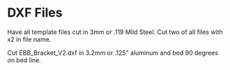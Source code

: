 # DXF Files
Have all template files cut in 3mm or .119 Mild Steel.
Cut two of all files with x2 in file name.

Cut EBB_Bracket_V2.dxf in 3.2mm or .125" aluminum and bed 90 degrees on bed line.
